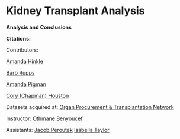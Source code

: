 # Kidney Transplant Analysis


**Analysis and Conclusions**

**Citations:**

Contributors:

[Amanda Hinkle](https://www.linkedin.com/in/amanda-hinkle-9105941b6/)

[Barb Rupps](https://www.linkedin.com/in/barbrupps/)

[Amanda Pigman](https://www.linkedin.com/in/amanda-pigman-904558227/)

[Cory (Chapman) Houston](https://www.linkedin.com/in/cory-houston-679447147/)

Datasets acquired at: [Organ Procurement & Transplantation Network](https://optn.transplant.hrsa.gov/)

Instructor: [Othmane Benyoucef](https://www.linkedin.com/in/othmane-benyoucef-219a8637/)

Assistants: [Jacob Peroutek](https://www.linkedin.com/in/jperoutek/) [Isabella Taylor](https://www.linkedin.com/in/isabellajade/)
